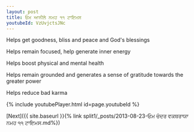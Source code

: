 ```yaml
---
layout: post
title: ਓਮ ਆਨੀਲੇ ਨਮਹ ੧੧ ਟਾਇਮਸ
youtubeId: VzUvjctsJNc
---
```

 
 
Helps get goodness, bliss and peace and God's blessings
 
Helps remain focused, help generate inner energy 
 
Helps boost physical and mental health 
 
Helps remain grounded and generates a sense of gratitude towards the greater power 
 
Helps reduce bad karma
 
 
 
 


{% include youtubePlayer.html id=page.youtubeId %}
 
[Next]({{ site.baseurl }}{% link  split1/_posts/2013-08-23-ਓਮ ਚੰਦਰ ਵਕਥਰਾਯਾ ਨਮਹ ੧੧ ਟਾਇਮਸ.md%})
 
